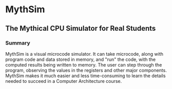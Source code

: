 # MythSim
## The Mythical CPU Simulator for Real Students

### Summary

MythSim is a visual microcode simulator. It can take microcode, along with program code and data stored in memory, and "run" the code, with the computed results being written to memory. The user can step through the program, observing the values in the registers and other major components. MythSim makes it much easier and less time-consuming to learn the details needed to succeed in a Computer Architecture course.

